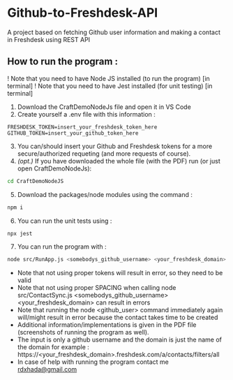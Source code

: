 # Github-to-Freshdesk-API
A project based on fetching Github user information and making a contact in Freshdesk using REST API
## How to run the program : 
! Note that you need to have Node JS installed (to run the program) [in terminal]
! Note that you need to have Jest installed (for unit testing) [in terminal] 
1) Download the CraftDemoNodeJs file and open it in VS Code
2) Create yourself a .env file with this information : 
```
FRESHDESK_TOKEN=insert_your_freshdesk_token_here
GITHUB_TOKEN=insert_your_github_token_here
```
3) You can/should insert your Github and Freshdesk tokens for a more secure/authorized requeting (and more requests of course).
4) *(opt.)* If you have downloaded the whole file (with the PDF) run (or just open CraftDemoNodeJs): 
```bash
cd CraftDemoNodeJS
```
5) Download the packages/node modules using the command : 
```bash
npm i
```
6) You can run the unit tests using :
```bash
npx jest
```
7) You can run the program with : 
```bash
node src/RunApp.js <somebodys_github_username> <your_freshdesk_domain> 
```
- Note that not using proper tokens will result in error, so they need to be valid 
- Note that not using proper SPACING when calling node src/ContactSync.js <somebodys_github_username> <your_freshdesk_domain> can result in errors
- Note that running the node <github_user> <domain> command immediately again will/might result in error because the contact takes time to be created
- Additional information/implementations is given in the PDF file (screenshots of running the program as well).
- The input is only a github username and the domain is just the name of the domain for example : https://<your_freshdesk_domain>.freshdesk.com/a/contacts/filters/all
- In case of help with running the program contact me rdxhada@gmail.com


